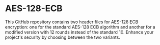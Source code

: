 # AES-128-ECB
This GitHub repository contains two header files for AES-128 ECB encryption: one for the standard AES-128 ECB algorithm and another for a modified version with 12 rounds instead of the standard 10. Enhance your project's security by choosing between the two variants.
